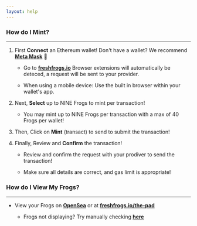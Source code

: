 ```yaml
---
layout: help
---
```


<title>freshfrogs.io/help 🍀</title>

### How do I Mint?

---

1. First **Connect** an Ethereum wallet! Don't have a wallet? We recommend **[Meta Mask](https://metamask.io/download/)** 🦊

    - Go to **[freshfrogs.io](https://freshfrogs.io)** Browser extensions will automatically be deteced, a request will be sent to your provider.
    
    - When using a mobile device: Use the built in browser within your wallet's app.

2. Next, **Select** up to NINE Frogs to mint per transaction!

    - You may mint up to NINE Frogs per transaction with a max of 40 Frogs per wallet!

3. Then, Click on **Mint** (transact) to send to submit the transaction!

4. Finally, Review and **Confirm** the transaction!

    - Review and confirm the request with your prodiver to send the transaction!

    - Make sure all details are correct, and gas limit is appropriate!


### How do I View My Frogs?

---

- View your Frogs on **[OpenSea](https://opensea.io/account)** or at **[freshfrogs.io/the-pad](https://freshfrogs.io/the-pad)**

    - Frogs not displaying? Try manually checking **[here]()**